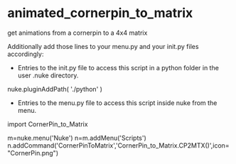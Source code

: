 # animated_cornerpin_to_matrix
get animations from a cornerpin to a 4x4 matrix 

Additionally add those lines to your menu.py and your init.py files accordingly:

 - Entries to the init.py file to access this script in a python folder in the user .nuke directory.
 
nuke.pluginAddPath( './python' )

 - Entries to the menu.py file to access this script inside nuke from the menu.
 
import CornerPin_to_Matrix

m=nuke.menu('Nuke')
n=m.addMenu('Scripts')
n.addCommand('CornerPinToMatrix','CornerPin_to_Matrix.CP2MTX()',icon="CornerPin.png")
